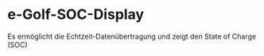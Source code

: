 # e-Golf-SOC-Display
Es ermöglicht die Echtzeit-Datenübertragung und zeigt den State of Charge (SOC)
